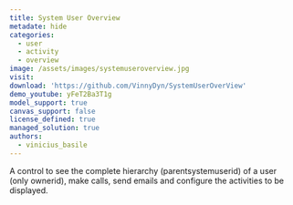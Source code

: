 ```yaml
---
title: System User Overview
metadate: hide
categories:
  - user
  - activity
  - overview
image: /assets/images/systemuseroverview.jpg
visit: 
download: 'https://github.com/VinnyDyn/SystemUserOverView'
demo_youtube: yFeT2Ba3T1g
model_support: true
canvas_support: false
license_defined: true
managed_solution: true
authors:
  - vinicius_basile
---
```


A control to see the complete hierarchy (parentsystemuserid) of a user (only ownerid), make calls, send emails and configure the activities to be displayed.
